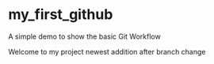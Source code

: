 # my_first_github
 A simple demo to show the basic Git Workflow

Welcome to my project
newest addition after branch change
